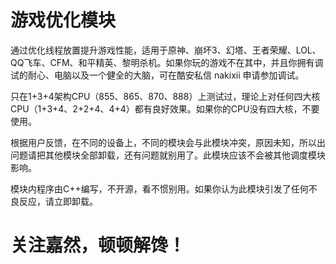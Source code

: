 # 游戏优化模块

通过优化线程放置提升游戏性能，适用于原神、崩坏3、幻塔、王者荣耀、LOL、QQ飞车、CFM、和平精英、黎明杀机。如果你玩的游戏不在其中，并且你拥有调试的耐心、电脑以及一个健全的大脑，可在酷安私信 nakixii 申请参加调试。

只在1+3+4架构CPU（855、865、870、888）上测试过，理论上对任何四大核CPU（1+3+4、2+2+4、4+4）都有良好效果。如果你的CPU没有四大核，不要使用。

根据用户反馈，在不同的设备上，不同的模块会与此模块冲突，原因未知，所以出问题请把其他模块全部卸载，还有问题就别用了。此模块应该不会被其他调度模块影响。

模块内程序由C++编写，不开源，看不惯别用。如果你认为此模块引发了任何不良反应，请立即卸载。

# 关注嘉然，顿顿解馋！
